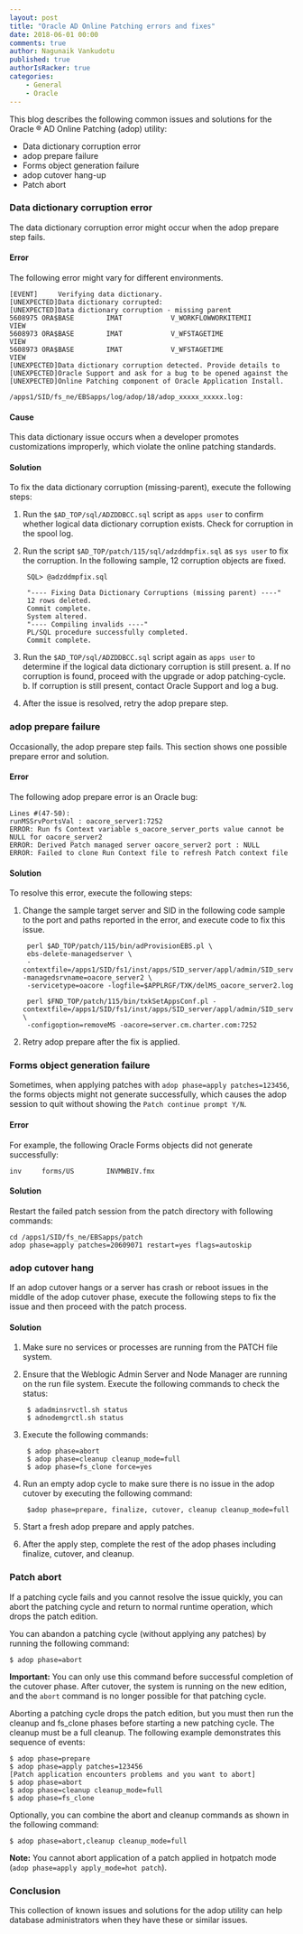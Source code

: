 ```yaml
---
layout: post
title: "Oracle AD Online Patching errors and fixes"
date: 2018-06-01 00:00
comments: true
author: Nagunaik Vankudotu
published: true
authorIsRacker: true
categories:
    - General
    - Oracle
---
```


This blog describes the following common issues and solutions for the Oracle
&reg; AD Online Patching (adop) utility:

- Data dictionary corruption error
- adop prepare failure
- Forms object generation failure
- adop cutover hang-up
- Patch abort

<!-- more -->

### Data dictionary corruption error

The data dictionary corruption error might occur when the adop prepare step
fails.

#### Error

The following error might vary for different environments.

    [EVENT]     Verifying data dictionary.
    [UNEXPECTED]Data dictionary corrupted:
    [UNEXPECTED]Data dictionary corruption - missing parent
    5608975 ORA$BASE        IMAT            V_WORKFLOWWORKITEMII           VIEW
    5608973 ORA$BASE        IMAT            V_WFSTAGETIME                  VIEW
    5608973 ORA$BASE        IMAT            V_WFSTAGETIME                  VIEW
    [UNEXPECTED]Data dictionary corruption detected. Provide details to
    [UNEXPECTED]Oracle Support and ask for a bug to be opened against the
    [UNEXPECTED]Online Patching component of Oracle Application Install.

    /apps1/SID/fs_ne/EBSapps/log/adop/18/adop_xxxxx_xxxxx.log:

#### Cause

This data dictionary issue occurs when a developer promotes customizations
improperly, which violate the online patching standards.

#### Solution

To fix the data dictionary corruption (missing-parent), execute the
following steps:

1. Run the ``$AD_TOP/sql/ADZDDBCC.sql`` script as ``apps user`` to confirm
   whether logical data dictionary corruption exists. Check for corruption in
   the spool log.
2. Run the script ``$AD_TOP/patch/115/sql/adzddmpfix.sql`` as ``sys user`` to
   fix the corruption. In the following sample, 12 corruption objects are fixed.

        SQL> @adzddmpfix.sql

        "---- Fixing Data Dictionary Corruptions (missing parent) ----"
        12 rows deleted.
        Commit complete.
        System altered.
        "---- Compiling invalids ----"
        PL/SQL procedure successfully completed.
        Commit complete.

3. Run the ``$AD_TOP/sql/ADZDDBCC.sql`` script again as ``apps user`` to
   determine if the logical data dictionary corruption is still present.
   a. If no corruption is found, proceed with the upgrade or adop patching-cycle.
   b. If corruption is still present, contact Oracle Support and log a bug.

4. After the issue is resolved, retry the adop prepare step.

### adop prepare failure

Occasionally, the adop prepare step fails. This section shows one possible
prepare error and solution.

#### Error

The following adop prepare error is an Oracle bug:

    Lines #(47-50):
    runMSSrvPortsVal : oacore_server1:7252
    ERROR: Run fs Context variable s_oacore_server_ports value cannot be NULL for oacore_server2
    ERROR: Derived Patch managed server oacore_server2 port : NULL
    ERROR: Failed to clone Run Context file to refresh Patch context file

#### Solution

To resolve this error, execute the following steps:

1. Change the sample target server and SID in the following code sample to the
   port and paths reported in the error, and execute code to fix this issue.

        perl $AD_TOP/patch/115/bin/adProvisionEBS.pl \
        ebs-delete-managedserver \
        -contextfile=/apps1/SID/fs1/inst/apps/SID_server/appl/admin/SID_server.xml -managedsrvname=oacore_server2 \
        -servicetype=oacore -logfile=$APPLRGF/TXK/delMS_oacore_server2.log

        perl $FND_TOP/patch/115/bin/txkSetAppsConf.pl -contextfile=/apps1/SID/fs1/inst/apps/SID_server/appl/admin/SID_server.xml \
        -configoption=removeMS -oacore=server.cm.charter.com:7252

2. Retry adop prepare after the fix is applied.

### Forms object generation failure

Sometimes, when applying patches with ``adop phase=apply patches=123456``, the
forms objects might not generate successfully, which causes the adop session to
quit without showing the ``Patch continue prompt Y/N``.

#### Error

For example, the following Oracle Forms objects did not generate successfully:

    inv     forms/US        INVMWBIV.fmx

#### Solution

Restart the failed patch session from the patch directory with following commands:

    cd /apps1/SID/fs_ne/EBSapps/patch
    adop phase=apply patches=20609071 restart=yes flags=autoskip

### adop cutover hang

If an adop cutover hangs or a server has crash or reboot issues in the middle
of the adop cutover phase, execute the following steps to fix the issue and
then proceed with the patch process.

#### Solution

1. Make sure no services or processes are running from the PATCH file system.
2. Ensure that the Weblogic Admin Server and Node Manager are running on the run
   file system. Execute the following commands to check the status:

        $ adadminsrvctl.sh status
        $ adnodemgrctl.sh status

3. Execute the following commands:

        $ adop phase=abort
        $ adop phase=cleanup cleanup_mode=full
        $ adop phase=fs_clone force=yes

4. Run an empty adop cycle to make sure there is no issue in the adop cutover
   by executing the following command:

        $adop phase=prepare, finalize, cutover, cleanup cleanup_mode=full

5. Start a fresh adop prepare and apply patches.
6. After the apply step, complete the rest of the adop phases including finalize,
   cutover, and cleanup.

### Patch abort

If a patching cycle fails and you cannot resolve the issue quickly, you can
abort the patching cycle and return to normal runtime operation, which drops
the patch edition.

You can abandon a patching cycle (without applying any patches) by running the
following command:

    $ adop phase=abort

**Important:** You can only use this command before successful completion
of the cutover phase. After cutover, the system is running on the new edition,
and the ``abort`` command is no longer possible for that patching cycle.

Aborting a patching cycle drops the patch edition, but you must then run the
cleanup and fs\_clone phases before starting a new patching cycle. The cleanup
must be a full cleanup. The following example demonstrates this sequence of
events:

    $ adop phase=prepare
    $ adop phase=apply patches=123456
    [Patch application encounters problems and you want to abort]
    $ adop phase=abort
    $ adop phase=cleanup cleanup_mode=full
    $ adop phase=fs_clone

Optionally, you can combine the abort and cleanup commands as shown in the
following command:

    $ adop phase=abort,cleanup cleanup_mode=full

**Note:** You cannot abort application of a patch applied in hotpatch mode
(``adop phase=apply apply_mode=hot patch``).

### Conclusion

This collection of known issues and solutions for the adop utility can help
database administrators when they have these or similar issues.
